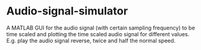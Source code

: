 # Audio-signal-simulator
A MATLAB GUI for the audio signal (with certain sampling frequency) to be time scaled and plotting the time scaled audio signal for different values. E.g. play the audio signal reverse, twice and half the normal speed.
